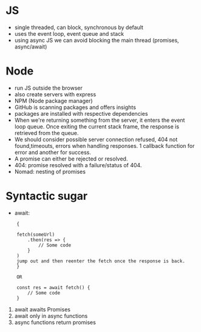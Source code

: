 # JS

- single threaded, can block, synchronous by default
- uses the event loop, event queue and stack
- using async JS we can avoid blocking the main thread (promises, async/await)

# Node

- run JS outside the browser
- also create servers with express
- NPM (Node package manager)
- GitHub is scanning packages and offers insights
- packages are installed with respective dependencies
- When we're returning something from the server, it enters the event loop queue. Once exiting the current stack frame, the response is retrieved from the queue.
- We should consider possible server connection refused, 404 not found,timeouts, errors when handling responses. 1 callback function for error and another for success.
- A promise can either be rejected or resolved.
- 404: promise resolved with a failure/status of 404.
- Nomad: nesting of promises

# Syntactic sugar

- await:

```
    {
    
    fetch(someUrl)
        .then(res => {
            // Some code
        }
    )
    jump out and then reenter the fetch once the response is back.
    }
    
    OR
    
    const res = await fetch() {
        // Some code
    }
```


1.  await       awaits      Promises
2.  await only in async functions
3. async functions return promises

